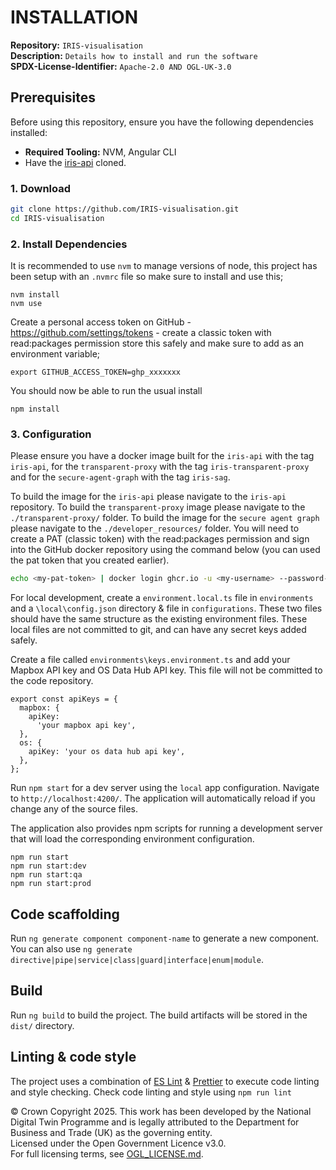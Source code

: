 # INSTALLATION  

**Repository:** `IRIS-visualisation`  
**Description:** `Details how to install and run the software`  
**SPDX-License-Identifier:** `Apache-2.0 AND OGL-UK-3.0 ` 

## Prerequisites  
Before using this repository, ensure you have the following dependencies installed:  
- **Required Tooling:** NVM, Angular CLI
- Have the [iris-api](https://github.com/National-Digital-Twin/iris-api) cloned.

### 1. Download 
```sh  
git clone https://github.com/IRIS-visualisation.git  
cd IRIS-visualisation
```

### 2. Install Dependencies  
It is recommended to use `nvm` to manage versions of node, this project has been setup with an `.nvmrc` file so make sure to install and use this;

```
nvm install
nvm use
```

Create a personal access token on GitHub - https://github.com/settings/tokens - create a classic token with read:packages permission store this safely and make sure to add as an environment variable;

```
export GITHUB_ACCESS_TOKEN=ghp_xxxxxxx
```

You should now be able to run the usual install

```
npm install
```

### 3. Configuration  

Please ensure you have a docker image built for the `iris-api` with the tag `iris-api`, for the `transparent-proxy` with the tag `iris-transparent-proxy` and for the `secure-agent-graph` with the tag `iris-sag`.

To build the image for the `iris-api` please navigate to the `iris-api` repository. To build the `transparent-proxy` image please navigate to the `./transparent-proxy/` folder. To build the image for the `secure agent graph` please navigate to the `./developer_resources/` folder. You will need to create a PAT (classic token) with the read:packages permission and sign into the GitHub docker repository using the command below (you can used the pat token that you created earlier).

```sh
echo <my-pat-token> | docker login ghcr.io -u <my-username> --password-stdin
```

For local development, create a `environment.local.ts` file in `environments` and a `\local\config.json` directory & file in `configurations`. These two files should have the same structure as the existing environment files. These local files are not committed to git, and can have any secret keys added safely.

Create a file called `environments\keys.environment.ts` and add your Mapbox API key and OS Data Hub API key. This file will not be committed to the code repository.

```
export const apiKeys = {
  mapbox: {
    apiKey:
      'your mapbox api key',
  },
  os: {
    apiKey: 'your os data hub api key',
  },
};
```

Run `npm start` for a dev server using the `local` app configuration. Navigate to `http://localhost:4200/`. The application will automatically reload if you change any of the source files.

The application also provides npm scripts for running a development server that will load the corresponding environment configuration.

```npm
npm run start
npm run start:dev
npm run start:qa
npm run start:prod
```

## Code scaffolding

Run `ng generate component component-name` to generate a new component. You can also use `ng generate directive|pipe|service|class|guard|interface|enum|module`.

## Build

Run `ng build` to build the project. The build artifacts will be stored in the `dist/` directory.

## Linting & code style

The project uses a combination of [ES Lint](https://eslint.org) & [Prettier](https://prettier.io) to execute code
linting and style checking. Check code linting and style using `npm run lint`


© Crown Copyright 2025. This work has been developed by the National Digital Twin Programme and is legally attributed to the Department for Business and Trade (UK) as the governing entity.  
Licensed under the Open Government Licence v3.0.  
For full licensing terms, see [OGL_LICENSE.md](OGL_LICENSE.md).  
